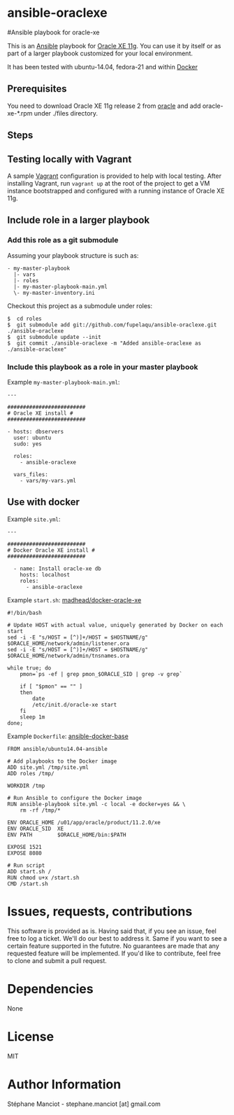 ansible-oraclexe
================

#Ansible playbook for oracle-xe

This is an [Ansible](http://www.ansibleworks.com/) playbook for [Oracle XE 11g](http://www.oracle.com/technetwork/products/express-edition/overview/index.html). You can use it by itself or as part of a larger playbook customized for your local environment.

It has been tested with ubuntu-14.04, fedora-21 and within [Docker](https://www.docker.com/)


Prerequisites
-------------

You need to download Oracle XE 11g release 2 from [oracle](http://www.oracle.com/technetwork/products/express-edition/downloads/index.html) and add oracle-xe-*.rpm under ./files directory.

Steps
-----

## Testing locally with Vagrant
A sample [Vagrant](http://www.vagrantup.com/) configuration is provided to help with local testing. After installing Vagrant, run `vagrant up` at the root of the project to get a VM instance bootstrapped and configured with a running instance of Oracle XE 11g.

## Include role in a larger playbook
### Add this role as a git submodule
Assuming your playbook structure is such as:
```
- my-master-playbook
  |- vars
  |- roles
  |- my-master-playbook-main.yml
  \- my-master-inventory.ini
```

Checkout this project as a submodule under roles:

```
$  cd roles
$  git submodule add git://github.com/fupelaqu/ansible-oraclexe.git ./ansible-oraclexe
$  git submodule update --init
$  git commit ./ansible-oraclexe -m "Added ansible-oraclexe as ./ansible-oraclexe"
```

### Include this playbook as a role in your master playbook
Example `my-master-playbook-main.yml`:

```
---

#########################
# Oracle XE install #
#########################

- hosts: dbservers
  user: ubuntu
  sudo: yes

  roles:
    - ansible-oraclexe

  vars_files:
    - vars/my-vars.yml
```

## Use with docker

Example `site.yml`:

```
---

#########################
# Docker Oracle XE install #
#########################

  - name: Install oracle-xe db
    hosts: localhost
    roles:
      - ansible-oraclexe
```

Example `start.sh`: [madhead/docker-oracle-xe](https://github.com/madhead/docker-oracle-xe/blob/master/config/start.sh)

```
#!/bin/bash

# Update HOST with actual value, uniquely generated by Docker on each start
sed -i -E "s/HOST = [^)]+/HOST = $HOSTNAME/g" $ORACLE_HOME/network/admin/listener.ora
sed -i -E "s/HOST = [^)]+/HOST = $HOSTNAME/g" $ORACLE_HOME/network/admin/tnsnames.ora

while true; do
    pmon=`ps -ef | grep pmon_$ORACLE_SID | grep -v grep`

    if [ "$pmon" == "" ]
    then
        date
        /etc/init.d/oracle-xe start
    fi
    sleep 1m
done;

```

Example `Dockerfile`: [ansible-docker-base](https://github.com/ansible/ansible-docker-base)

```
FROM ansible/ubuntu14.04-ansible

# Add playbooks to the Docker image
ADD site.yml /tmp/site.yml
ADD roles /tmp/

WORKDIR /tmp

# Run Ansible to configure the Docker image
RUN ansible-playbook site.yml -c local -e docker=yes && \
    rm -rf /tmp/*

ENV ORACLE_HOME /u01/app/oracle/product/11.2.0/xe
ENV ORACLE_SID  XE
ENV PATH        $ORACLE_HOME/bin:$PATH

EXPOSE 1521
EXPOSE 8080

# Run script
ADD start.sh /
RUN chmod u+x /start.sh
CMD /start.sh

```

# Issues, requests, contributions
This software is provided as is. Having said that, if you see an issue, feel free to log a ticket. We'll do our best to address it. Same if you want to see a certain feature supported in the fututre. No guarantees are made that any requested feature will be implemented. If you'd like to contribute, feel free to clone and submit a pull request.

# Dependencies
None

# License
MIT

# Author Information

Stéphane Manciot - stephane.manciot [at] gmail.com
